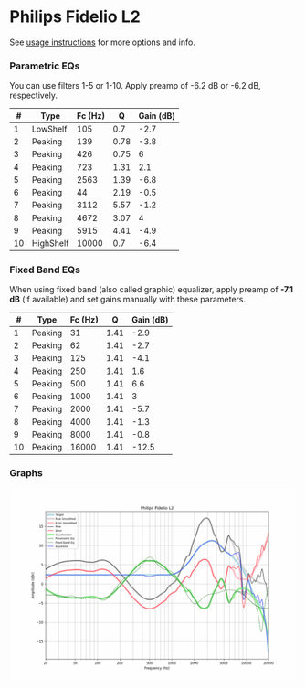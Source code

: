 # Philips Fidelio L2
See [usage instructions](https://github.com/jaakkopasanen/AutoEq#usage) for more options and info.

### Parametric EQs
You can use filters 1-5 or 1-10. Apply preamp of -6.2 dB or -6.2 dB, respectively.

|   # | Type      |   Fc (Hz) |    Q |   Gain (dB) |
|-----|-----------|-----------|------|-------------|
|   1 | LowShelf  |       105 | 0.7  |        -2.7 |
|   2 | Peaking   |       139 | 0.78 |        -3.8 |
|   3 | Peaking   |       426 | 0.75 |         6   |
|   4 | Peaking   |       723 | 1.31 |         2.1 |
|   5 | Peaking   |      2563 | 1.39 |        -6.8 |
|   6 | Peaking   |        44 | 2.19 |        -0.5 |
|   7 | Peaking   |      3112 | 5.57 |        -1.2 |
|   8 | Peaking   |      4672 | 3.07 |         4   |
|   9 | Peaking   |      5915 | 4.41 |        -4.9 |
|  10 | HighShelf |     10000 | 0.7  |        -6.4 |

### Fixed Band EQs
When using fixed band (also called graphic) equalizer, apply preamp of **-7.1 dB** (if available) and set gains manually with these parameters.

|   # | Type    |   Fc (Hz) |    Q |   Gain (dB) |
|-----|---------|-----------|------|-------------|
|   1 | Peaking |        31 | 1.41 |        -2.9 |
|   2 | Peaking |        62 | 1.41 |        -2.7 |
|   3 | Peaking |       125 | 1.41 |        -4.1 |
|   4 | Peaking |       250 | 1.41 |         1.6 |
|   5 | Peaking |       500 | 1.41 |         6.6 |
|   6 | Peaking |      1000 | 1.41 |         3   |
|   7 | Peaking |      2000 | 1.41 |        -5.7 |
|   8 | Peaking |      4000 | 1.41 |        -1.3 |
|   9 | Peaking |      8000 | 1.41 |        -0.8 |
|  10 | Peaking |     16000 | 1.41 |       -12.5 |

### Graphs
![](./Philips%20Fidelio%20L2.png)
